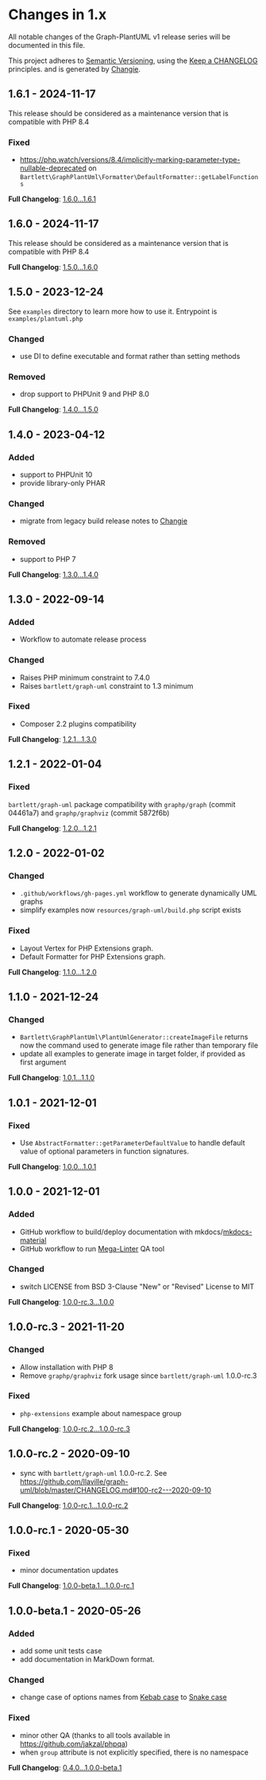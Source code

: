 <!-- markdownlint-disable MD013 MD024 -->
# Changes in 1.x

All notable changes of the Graph-PlantUML v1 release series will be documented in this file.

This project adheres to [Semantic Versioning](http://semver.org/),
using the [Keep a CHANGELOG](http://keepachangelog.com) principles.
and is generated by [Changie](https://github.com/miniscruff/changie).

## 1.6.1 - 2024-11-17

This release should be considered as a maintenance version that is compatible with PHP 8.4

### Fixed

- https://php.watch/versions/8.4/implicitly-marking-parameter-type-nullable-deprecated on `Bartlett\GraphPlantUml\Formatter\DefaultFormatter::getLabelFunctions`

**Full Changelog**: [1.6.0...1.6.1](https://github.com/llaville/graph-plantuml-generator/compare/1.6.0...1.6.1)

## 1.6.0 - 2024-11-17

This release should be considered as a maintenance version that is compatible with PHP 8.4

**Full Changelog**: [1.5.0...1.6.0](https://github.com/llaville/graph-plantuml-generator/compare/1.5.0...1.6.0)

## 1.5.0 - 2023-12-24

See `examples` directory to learn more how to use it. Entrypoint is `examples/plantuml.php`

### Changed

- use DI to define executable and format rather than setting methods

### Removed

- drop support to PHPUnit 9 and PHP 8.0

**Full Changelog**: [1.4.0...1.5.0](https://github.com/llaville/graph-plantuml-generator/compare/1.4.0...1.5.0)

## 1.4.0 - 2023-04-12

### Added

- support to PHPUnit 10
- provide library-only PHAR

### Changed

- migrate from legacy build release notes to [Changie](https://github.com/miniscruff/changie)

### Removed

- support to PHP 7

**Full Changelog**: [1.3.0...1.4.0](https://github.com/llaville/graph-plantuml-generator/compare/1.3.0...1.4.0)

## 1.3.0 - 2022-09-14

### Added

- Workflow to automate release process

### Changed

- Raises PHP minimum constraint to 7.4.0
- Raises `bartlett/graph-uml` constraint to 1.3 minimum

### Fixed

- Composer 2.2 plugins compatibility

**Full Changelog**: [1.2.1...1.3.0](https://github.com/llaville/graph-plantuml-generator/compare/1.2.1...1.3.0)

## 1.2.1 - 2022-01-04

### Fixed

`bartlett/graph-uml` package compatibility with `graphp/graph` (commit 04461a7) and `graphp/graphviz` (commit 5872f6b)

**Full Changelog**: [1.2.0...1.2.1](https://github.com/llaville/graph-plantuml-generator/compare/1.2.0...1.2.1)

## 1.2.0 - 2022-01-02

### Changed

- `.github/workflows/gh-pages.yml` workflow to generate dynamically UML graphs
- simplify examples now `resources/graph-uml/build.php` script exists

### Fixed

- Layout Vertex for PHP Extensions graph.
- Default Formatter for PHP Extensions graph.

**Full Changelog**: [1.1.0...1.2.0](https://github.com/llaville/graph-plantuml-generator/compare/1.1.0...1.2.0)

## 1.1.0 - 2021-12-24

### Changed

- `Bartlett\GraphPlantUml\PlantUmlGenerator::createImageFile` returns now the command used to generate image file rather than temporary file
- update all examples to generate image in target folder, if provided as first argument

**Full Changelog**: [1.0.1...1.1.0](https://github.com/llaville/graph-plantuml-generator/compare/1.0.1...1.1.0)

## 1.0.1 - 2021-12-01

### Fixed

- Use `AbstractFormatter::getParameterDefaultValue` to handle default value of optional parameters in function signatures.

**Full Changelog**: [1.0.0...1.0.1](https://github.com/llaville/graph-plantuml-generator/compare/1.0.0...1.0.1)

## 1.0.0 - 2021-12-01

### Added

- GitHub workflow to build/deploy documentation with mkdocs/[mkdocs-material](https://github.com/squidfunk/mkdocs-material)
- GitHub workflow to run [Mega-Linter](https://github.com/megalinter/megalinter) QA tool

### Changed

- switch LICENSE from BSD 3-Clause "New" or "Revised" License to MIT

**Full Changelog**: [1.0.0-rc.3...1.0.0](https://github.com/llaville/graph-plantuml-generator/compare/1.0.0-rc.3...1.0.0)

## 1.0.0-rc.3 - 2021-11-20

### Changed

- Allow installation with PHP 8
- Remove `graphp/graphviz` fork usage since `bartlett/graph-uml` 1.0.0-rc.3

### Fixed

- `php-extensions` example about namespace group

**Full Changelog**: [1.0.0-rc.2...1.0.0-rc.3](https://github.com/llaville/graph-plantuml-generator/compare/1.0.0-rc.2...1.0.0-rc.3)

## 1.0.0-rc.2 - 2020-09-10

- sync with `bartlett/graph-uml` 1.0.0-rc.2. See <https://github.com/llaville/graph-uml/blob/master/CHANGELOG.md#100-rc2---2020-09-10>

**Full Changelog**: [1.0.0-rc.1...1.0.0-rc.2](https://github.com/llaville/graph-plantuml-generator/compare/1.0.0-rc.1...1.0.0-rc.2)

## 1.0.0-rc.1 - 2020-05-30

### Fixed

- minor documentation updates

**Full Changelog**: [1.0.0-beta.1...1.0.0-rc.1](https://github.com/llaville/graph-plantuml-generator/compare/1.0.0-beta.1...1.0.0-rc.1)

## 1.0.0-beta.1 - 2020-05-26

### Added

- add some unit tests case
- add documentation in MarkDown format.

### Changed

- change case of options names
  from [Kebab case](https://en.wikipedia.org/wiki/Letter_case#Special_case_styles) to [Snake case](https://en.wikipedia.org/wiki/Snake_case)

### Fixed

- minor other QA (thanks to all tools available in <https://github.com/jakzal/phpqa>)
- when `group` attribute is not explicitly specified, there is no namespace

**Full Changelog**: [0.4.0...1.0.0-beta.1](https://github.com/llaville/graph-plantuml-generator/compare/0.4.0...1.0.0-beta.1)
